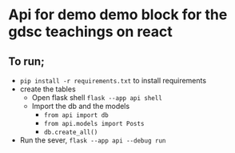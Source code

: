 # Api for demo demo block for the gdsc teachings on react
## To run;
- `pip install -r requirements.txt` to install requirements
- create the tables
    - Open flask shell `flask --app api shell`
    - Import the db and the models 
        - `from api import db`
        - `from api.models import Posts`
        - `db.create_all()`
- Run the sever,    `flask --app api --debug run`